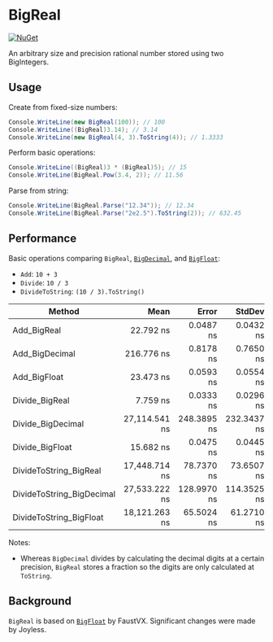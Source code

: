 # BigReal

[![NuGet](https://img.shields.io/nuget/v/BigReal.svg)](https://www.nuget.org/packages/BigReal)

An arbitrary size and precision rational number stored using two BigIntegers.

## Usage

Create from fixed-size numbers:
```cs
Console.WriteLine(new BigReal(100)); // 100
Console.WriteLine((BigReal)3.14); // 3.14
Console.WriteLine(new BigReal(4, 3).ToString(4)); // 1.3333
```

Perform basic operations:
```cs
Console.WriteLine((BigReal)3 * (BigReal)5); // 15
Console.WriteLine(BigReal.Pow(3.4, 2)); // 11.56
```

Parse from string:
```cs
Console.WriteLine(BigReal.Parse("12.34")); // 12.34
Console.WriteLine(BigReal.Parse("2e2.5").ToString(2)); // 632.45
```

## Performance

Basic operations comparing `BigReal`, [`BigDecimal`](https://github.com/AdamWhiteHat/BigDecimal), and [`BigFloat`](https://github.com/FaustVX/BigFloat):
- `Add`: `10 + 3`
- `Divide`: `10 / 3`
- `DivideToString`: `(10 / 3).ToString()`

| Method                    | Mean          | Error       | StdDev      | Gen0   | Allocated |
|-------------------------- |--------------:|------------:|------------:|-------:|----------:|
| Add_BigReal               |     22.792 ns |   0.0487 ns |   0.0432 ns |      - |         - |
| Add_BigDecimal            |    216.776 ns |   0.8178 ns |   0.7650 ns | 0.0153 |      48 B |
| Add_BigFloat              |     23.473 ns |   0.0593 ns |   0.0554 ns |      - |         - |
| Divide_BigReal            |      7.759 ns |   0.0333 ns |   0.0296 ns |      - |         - |
| Divide_BigDecimal         | 27,114.541 ns | 248.3895 ns | 232.3437 ns | 7.0190 |   22016 B |
| Divide_BigFloat           |     15.682 ns |   0.0475 ns |   0.0445 ns |      - |         - |
| DivideToString_BigReal    | 17,448.714 ns |  78.7370 ns |  73.6507 ns | 1.6785 |    5272 B |
| DivideToString_BigDecimal | 27,533.222 ns | 128.9970 ns | 114.3525 ns | 7.1716 |   22520 B |
| DivideToString_BigFloat   | 18,121.263 ns |  65.5024 ns |  61.2710 ns | 3.0212 |    9544 B |

Notes:
- Whereas `BigDecimal` divides by calculating the decimal digits at a certain precision, `BigReal` stores a fraction so the digits are only calculated at `ToString`.

## Background

`BigReal` is based on [`BigFloat`](https://github.com/FaustVX/BigFloat) by FaustVX.
Significant changes were made by Joyless.
